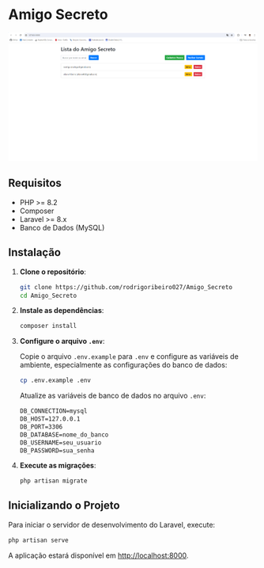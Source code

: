 # Amigo Secreto


![Homepage image](https://github.com/rodrigoribeiro027/Amigo_Secreto/blob/main/image/desafio_amigo_secreto.png)

## Requisitos

- PHP >= 8.2
- Composer
- Laravel >= 8.x
- Banco de Dados (MySQL)

## Instalação

1. **Clone o repositório**:

    ```bash
    git clone https://github.com/rodrigoribeiro027/Amigo_Secreto
    cd Amigo_Secreto
    ```

2. **Instale as dependências**:

    ```bash
    composer install
    ```

3. **Configure o arquivo `.env`**:

    Copie o arquivo `.env.example` para `.env` e configure as variáveis de ambiente, especialmente as configurações do banco de dados:

    ```bash
    cp .env.example .env
    ```

    Atualize as variáveis de banco de dados no arquivo `.env`:

    ```plaintext
    DB_CONNECTION=mysql
    DB_HOST=127.0.0.1
    DB_PORT=3306
    DB_DATABASE=nome_do_banco
    DB_USERNAME=seu_usuario
    DB_PASSWORD=sua_senha
    ```


4. **Execute as migrações**:

    ```bash
    php artisan migrate
    ```

## Inicializando o Projeto

Para iniciar o servidor de desenvolvimento do Laravel, execute:

```bash
php artisan serve
```


A aplicação estará disponível em [http://localhost:8000](http://localhost:8000).
